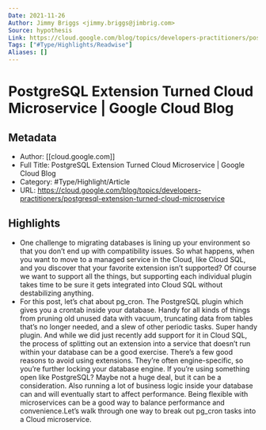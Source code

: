 ```yaml
---
Date: 2021-11-26
Author: Jimmy Briggs <jimmy.briggs@jimbrig.com>
Source: hypothesis
Link: https://cloud.google.com/blog/topics/developers-practitioners/postgresql-extension-turned-cloud-microservice
Tags: ["#Type/Highlights/Readwise"]
Aliases: []
---
```

# PostgreSQL Extension Turned Cloud Microservice | Google Cloud Blog

## Metadata
- Author: [[cloud.google.com]]
- Full Title: PostgreSQL Extension Turned Cloud Microservice | Google Cloud Blog
- Category: #Type/Highlight/Article
- URL: https://cloud.google.com/blog/topics/developers-practitioners/postgresql-extension-turned-cloud-microservice

## Highlights
- One challenge to migrating databases is lining up your environment so that you don’t end up with compatibility issues. So what happens, when you want to move to a managed service in the Cloud, like Cloud SQL, and you discover that your favorite extension isn’t supported? Of course we want to support all the things, but supporting each individual plugin takes time to be sure it gets integrated into Cloud SQL without destabilizing anything.
- For this post, let’s chat about pg_cron. The PostgreSQL plugin which gives you a crontab inside your database. Handy for all kinds of things from pruning old unused data with vacuum, truncating data from tables that’s no longer needed, and a slew of other periodic tasks. Super handy plugin. And while we did just recently add support for it in Cloud SQL, the process of splitting out an extension into a service that doesn’t run within your database can be a good exercise. There’s a few good reasons to avoid using extensions. They’re often engine-specific, so you’re further locking your database engine. If you’re using something open like PostgreSQL? Maybe not a huge deal, but it can be a consideration. Also running a lot of business logic inside your database can and will eventually start to affect performance. Being flexible with microservices can be a good way to balance performance and convenience.Let’s walk through one way to break out pg_cron tasks into a Cloud microservice.
